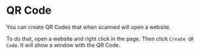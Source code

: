 # QR Code

You can create QR Codes that when scanned will open a website.

To do that, open a website and right click in the page. Then click `Create QR Code`. It will show a window with the QR Code.
